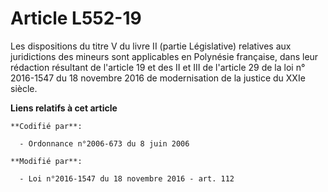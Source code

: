 # Article L552-19

Les dispositions du titre V du livre II (partie Législative) relatives aux juridictions des mineurs sont applicables en
Polynésie française, dans leur rédaction résultant de l'article 19 et des II et III de  l'article 29 de la loi n° 2016-1547
du 18 novembre 2016 de modernisation  de la justice du XXIe siècle.

**Liens relatifs à cet article**

	**Codifié par**:

	  - Ordonnance n°2006-673 du 8 juin 2006

	**Modifié par**:

	  - Loi n°2016-1547 du 18 novembre 2016 - art. 112

